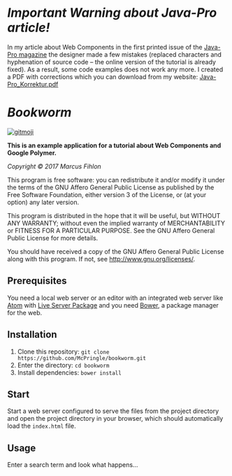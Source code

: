 *Important Warning about Java-Pro article!*
===========================================

In my article about Web Components in the first printed issue of the [Java-Pro magazine](http://java-pro.de) the designer made a few mistakes (replaced characters and hyphenation of source code – the online version of the tutorial is already fixed). As a result, some code examples does not work any more. I created a PDF with corrections which you can download from my website: [Java-Pro_Korrektur.pdf](https://www.fihlon.ch/downloads/Java-Pro_Korrektur.pdf)

*Bookworm*
==========

[![gitmoji](https://img.shields.io/badge/gitmoji-%20😜%20😍-FFDD67.svg)](https://gitmoji.carloscuesta.me)

**This is an example application for a tutorial about Web Components and Google Polymer.**

*Copyright © 2017 Marcus Fihlon*

This program is free software: you can redistribute it and/or modify it under the terms of the GNU Affero General Public License as published by the Free Software Foundation, either version 3 of the License, or (at your option) any later version.

This program is distributed in the hope that it will be useful, but WITHOUT ANY WARRANTY; without even the implied warranty of MERCHANTABILITY or FITNESS FOR A PARTICULAR PURPOSE. See the GNU Affero General Public License for more details.

You should have received a copy of the GNU Affero General Public License along with this program.  If not, see <http://www.gnu.org/licenses/>.

## Prerequisites

You need a local web server or an editor with an integrated web server like [Atom](https://atom.io) with [Live Server Package](https://atom.io/packages/atom-live-server) and you need [Bower](https://bower.io), a package manager for the web.

## Installation

1. Clone this repository: `git clone https://github.com/McPringle/bookworm.git`
2. Enter the directory: `cd bookworm`
3. Install dependencies: `bower install`

## Start

Start a web server configured to serve the files from the project directory and open the project directory in your browser, which should automatically load the `index.html` file. 

## Usage

Enter a search term and look what happens…
